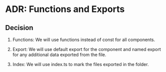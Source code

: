 # ADR: Functions and Exports

## Decision

1. Functions: We will use functions instead of const for all components.

2. Export: We will use default export for the component and named export for any additional data exported from the file.

3. Index: We will use index.ts to mark the files exported in the folder.
